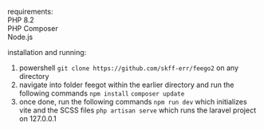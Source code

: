requirements:  
PHP 8.2  
PHP Composer  
Node.js  

installation and running:

1. powershell
   `git clone https://github.com/skff-err/feego2`
   on any directory
2. navigate into folder feegot within the earlier directory and run the following commands
   `npm install`
   `composer update`
3. once done, run the following commands
   `npm run dev` which initializes vite and the SCSS files
   `php artisan serve` which runs the laravel project on 127.0.0.1
